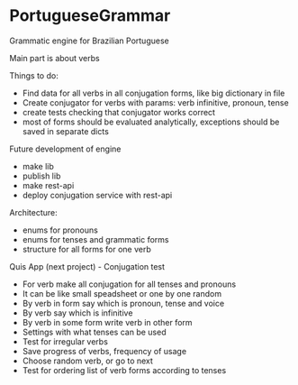 # PortugueseGrammar
Grammatic engine for Brazilian Portuguese

Main part is about verbs

Things to do:
 - Find data for all verbs in all conjugation forms, like big dictionary in file
 - Create conjugator for verbs with params: verb infinitive, pronoun, tense
 - create tests checking that conjugator works correct
 - most of forms should be evaluated analytically, exceptions should be saved in separate dicts

 Future development of engine
 - make lib
 - publish lib
 - make rest-api
 - deploy conjugation service with rest-api

 Architecture:
  - enums for pronouns
  - enums for tenses and grammatic forms
  - structure for all forms for one verb


Quis App (next project) - Conjugation test
 - For verb make all conjugation for all tenses and pronouns
 - It can be like small speadsheet or one by one random
 - By verb in form say which is pronoun, tense and voice
 - By verb say which is infinitive
 - By verb in some form write verb in other form
 - Settings with what tenses can be used
 - Test for irregular verbs
 - Save progress of verbs, frequency of usage
 - Choose random verb, or go to next
 - Test for ordering list of verb forms according to tenses
 
